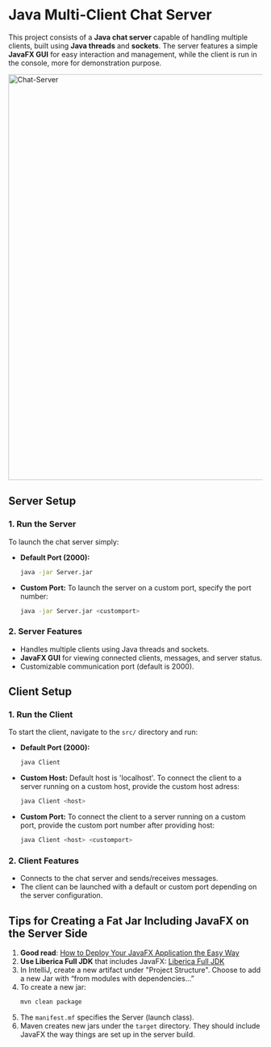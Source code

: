 # Java Multi-Client Chat Server

This project consists of a **Java chat server** capable of handling multiple clients, built using **Java threads** and **sockets**. The server features a simple **JavaFX GUI** for easy interaction and management, while the client is run in the console, more for demonstration purpose.

<img width="805" alt="Chat-Server" src="https://github.com/user-attachments/assets/e825666a-82e7-4afa-b31e-53fd595d464b" />


## Server Setup

### 1. Run the Server

To launch the chat server simply:

- **Default Port (2000):**
    ```bash
    java -jar Server.jar
    ```

- **Custom Port:**
    To launch the server on a custom port, specify the port number:
    ```bash
    java -jar Server.jar <customport>
    ```

### 2. Server Features
- Handles multiple clients using Java threads and sockets.
- **JavaFX GUI** for viewing connected clients, messages, and server status.
- Customizable communication port (default is 2000).

## Client Setup

### 1. Run the Client

To start the client, navigate to the `src/` directory and run:

- **Default Port (2000):**
    ```bash
    java Client
    ```
- **Custom Host:**
    Default host is 'localhost'. To connect the client to a server running on a custom host, provide the custom host adress:
    ```bash
    java Client <host>
    ```
- **Custom Port:**
    To connect the client to a server running on a custom port, provide the custom port number after providing host:
    ```bash
    java Client <host> <customport>
    ```

### 2. Client Features
- Connects to the chat server and sends/receives messages.
- The client can be launched with a default or custom port depending on the server configuration.

## Tips for Creating a Fat Jar Including JavaFX on the Server Side 

1. **Good read**: [How to Deploy Your JavaFX Application the Easy Way](https://medium.com/@PoulLorca/how-to-deploy-your-javafx-application-the-easy-way-51ce105700a4)
2. **Use Liberica Full JDK** that includes JavaFX: [Liberica Full JDK](https://bell-sw.com/pages/downloads/#jdk-21-lts)
3. In IntelliJ, create a new artifact under "Project Structure". Choose to add a new Jar with “from modules with dependencies…”
4. To create a new jar:
    ```bash
    mvn clean package
    ```
5. The `manifest.mf` specifies the Server (launch class).
6. Maven creates new jars under the `target` directory. They should include JavaFX the way things are set up in the server build.


   

